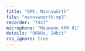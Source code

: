 ```yaml
---
title: "OMV, Mannswörth"
file: "mannswoerth.mp3"
recorder: "744T"
microphone: "Neumann KMR 81"
details: "96kHz, 24bit"
rss_ignore: true
---
```

